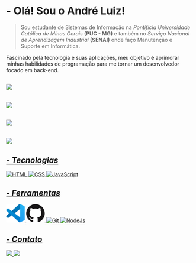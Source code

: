 
# - Olá! Sou o André Luiz! 

> Sou estudante de Sistemas de Informação na *Pontifícia Universidade Católica de Minas Gerais* **(PUC - MG)** e também no *Serviço Nacional de Aprendizagem Industrial* **(SENAI)** onde faço Manutenção e Suporte em Informática.

Fascinado pela tecnologia e suas aplicações, meu objetivo é aprimorar minhas habilidades de programação para me tornar um desenvolvedor focado em back-end.

##

 <a href="https://github.com/AndreLViana">
   
 <img height= "151em" src="https://github-readme-stats.vercel.app/api?username=AndreLViana&theme=vision-friendly-dark&show_icons=true&include_all_commits=true&hide_border=true" />

##
  
 <img height= '151em' src="http://github-readme-streak-stats.herokuapp.com?user=AndreLViana&theme=vision-friendly-dark&hide_border=true&date_format=j%20M%5B%20Y%5D" />

##
   
 <img height= "126em" src="https://github-readme-stats.vercel.app/api/top-langs/?username=AndreLViana&theme=vision-friendly-dark&langs_count=8&layout=compact&hide_border=true" />

##

<img height = "190em" src="https://github-readme-stats.vercel.app/api/wakatime?username=AndreLViana&theme=vision-friendly-dark&hide_border=true)](https://github.com/AndreLViana/github-readme-stats" />



## *- Tecnologias*


<img alt="HTML" src="https://user-images.githubusercontent.com/110347145/189841248-30a82fe0-a0db-4a67-adb9-4e248e2238d8.png" img height= "50em" /> 
<img alt="CSS" src="https://user-images.githubusercontent.com/110347145/189841186-5758130d-c769-47eb-9cb6-b59916f8ffbe.png" img height= "50em"/>
<img alt="JavaScript" src="https://user-images.githubusercontent.com/110347145/189841281-6098674a-431b-4a83-b13e-309e5f3b905b.png" img height= "50em"/>

 ## *- Ferramentas*
 
 <img alt="Visual Studio Code" src="https://raw.githubusercontent.com/github/explore/80688e429a7d4ef2fca1e82350fe8e3517d3494d/topics/visual-studio-code/visual-studio-code.png" img height= "50em"/> 

<img alt="GitHub" src="https://raw.githubusercontent.com/github/explore/78df643247d429f6cc873026c0622819ad797942/topics/github/github.png" img height= "50em" />

<img alt="Git" src="https://user-images.githubusercontent.com/110347145/186905409-8519d0ed-fbfe-4aeb-8d75-fe3cab660a3b.png" img height= "50em" />

<img alt="NodeJs" src="https://user-images.githubusercontent.com/110347145/189842342-c34924ba-4959-40e5-baaa-909f538bc3bb.svg" img height= "50em" />



## *- Contato*

 <div align="left">
   <a href = "mailto: vianaribeiroandreluiz@gmail.com"> <img src= https://img.shields.io/badge/Gmail-D14836?style=for-the-badge&logo=gmail&logoColor=white target="_blank"> </a>
   <a href = "https://www.linkedin.com/in/andrelvr/"> <img src= https://img.shields.io/badge/LinkedIn-0077B5?style=for-the-badge&logo=linkedin&logoColor=white target="_blank"> </a>
 </div>
  















<!---
AndreLViana/AndreLViana is a ✨ special ✨ repository because its `README.md` (this file) appears on your GitHub profile.
You can click the Preview link to take a look at your changes.
--->
